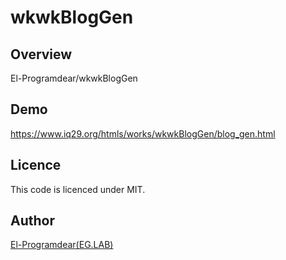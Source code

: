 # wkwkBlogGen

## Overview

El-Programdear/wkwkBlogGen

## Demo

https://www.iq29.org/htmls/works/wkwkBlogGen/blog_gen.html

## Licence

This code is licenced under MIT.

## Author

[El-Programdear(EG.LAB)](http://www.eglab.tokyo)
